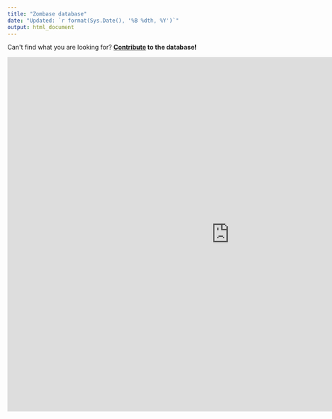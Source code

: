 ```yaml
---
title: "Zombase database"
date: "Updated: `r format(Sys.Date(), '%B %dth, %Y')`"
output: html_document
---
```


Can't find what you are looking for? **[Contribute](https://zombdata.netlify.com/contribute/) to the database!**

<div><center><iframe src="https://gongcastro.shinyapps.io/data/" width="1000" height="800" style="border:none"></iframe></center></div>

